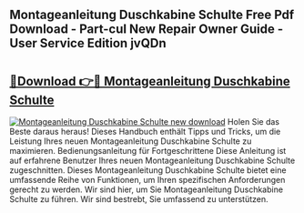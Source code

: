## Montageanleitung Duschkabine Schulte Free Pdf Download - Part-cuI New Repair Owner Guide - User Service Edition jvQDn

# <h2><a href="http://df8y7w.blite.top/?on=Montageanleitung+Duschkabine+Schulte">🔗Download 👉🔴 Montageanleitung Duschkabine Schulte</a></h2>

[![Montageanleitung Duschkabine Schulte new download](https://i.imgur.com/lujVjoI.png)](http://df8y7w.blite.top/?on=Montageanleitung+Duschkabine+Schulte)
Holen Sie das Beste daraus heraus! Dieses Handbuch enthält Tipps und Tricks, um die Leistung Ihres neuen Montageanleitung Duschkabine Schulte zu maximieren. Bedienungsanleitung für Fortgeschrittene Diese Anleitung ist auf erfahrene Benutzer Ihres neuen Montageanleitung Duschkabine Schulte zugeschnitten. Dieses Montageanleitung Duschkabine Schulte bietet eine umfassende Reihe von Funktionen, um Ihren spezifischen Anforderungen gerecht zu werden. Wir sind hier, um Sie Montageanleitung Duschkabine Schulte zu führen. Wir sind bestrebt, Sie umfassend zu unterstützen.

